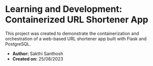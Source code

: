 # Learning and Development: Containerized URL Shortener App

This project was created to demonstrate the containerization and orchestration of a web-based URL shortener app built with Flask and PostgreSQL.

- **Author:** Sakthi Santhosh
- **Created on:** 25/08/2023
